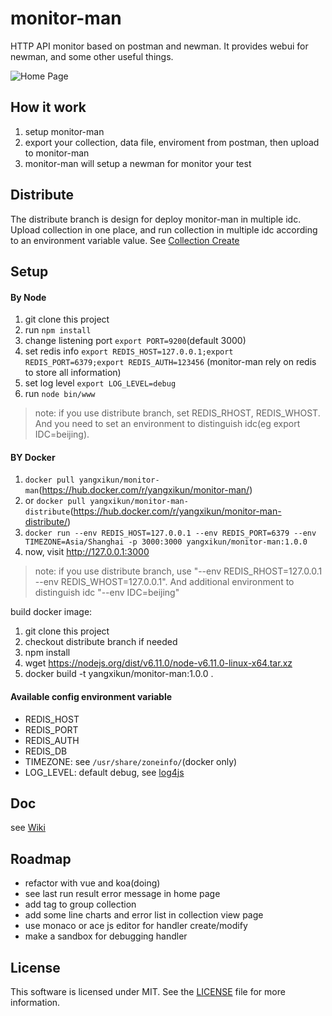 # monitor-man

HTTP API monitor based on postman and newman. It provides webui for newman, and some other useful things.

![Home Page](https://github.com/yangxikun/monitor-man/raw/master/public/images/home.png)

## How it work

1. setup monitor-man
1. export your collection, data file, enviroment from postman, then upload to monitor-man
1. monitor-man will setup a newman for monitor your test

## Distribute

The distribute branch is design for deploy monitor-man in multiple idc. Upload collection in one place, and run collection in multiple idc according to an environment variable value. See [Collection Create](https://github.com/yangxikun/monitor-man/wiki/Collection-Create)

## Setup

#### By Node

1. git clone this project
1. run `npm install`
1. change listening port `export PORT=9200`(default 3000)
1. set redis info `export REDIS_HOST=127.0.0.1;export REDIS_PORT=6379;export REDIS_AUTH=123456` (monitor-man rely on redis to store all information)
1. set log level `export LOG_LEVEL=debug`
1. run `node bin/www`

> note: if you use distribute branch, set REDIS_RHOST, REDIS_WHOST.
> And you need to set an environment to distinguish idc(eg export IDC=beijing).

#### BY Docker

1. `docker pull yangxikun/monitor-man`(https://hub.docker.com/r/yangxikun/monitor-man/)
1. or `docker pull yangxikun/monitor-man-distribute`(https://hub.docker.com/r/yangxikun/monitor-man-distribute/)
1. `docker run --env REDIS_HOST=127.0.0.1 --env REDIS_PORT=6379 --env TIMEZONE=Asia/Shanghai -p 3000:3000 yangxikun/monitor-man:1.0.0`
1. now, visit http://127.0.0.1:3000

> note: if you use distribute branch, use "--env REDIS_RHOST=127.0.0.1 --env REDIS_WHOST=127.0.0.1".
> And additional environment to distinguish idc "--env IDC=beijing"

build docker image:

1. git clone this project
1. checkout distribute branch if needed
1. npm install
1. wget https://nodejs.org/dist/v6.11.0/node-v6.11.0-linux-x64.tar.xz
1. docker build -t yangxikun/monitor-man:1.0.0 .

#### Available config environment variable

* REDIS_HOST
* REDIS_PORT
* REDIS_AUTH
* REDIS_DB
* TIMEZONE: see `/usr/share/zoneinfo/`(docker only)
* LOG_LEVEL: default debug, see [log4js](https://www.npmjs.com/package/log4js)

## Doc
see [Wiki](https://github.com/yangxikun/monitor-man/wiki)

## Roadmap

* refactor with vue and koa(doing)
* see last run result error message in home page
* add tag to group collection
* add some line charts and error list in collection view page
* use monaco or ace js editor for handler create/modify
* make a sandbox for debugging handler

## License
This software is licensed under MIT. See the [LICENSE](LICENSE) file for more information.